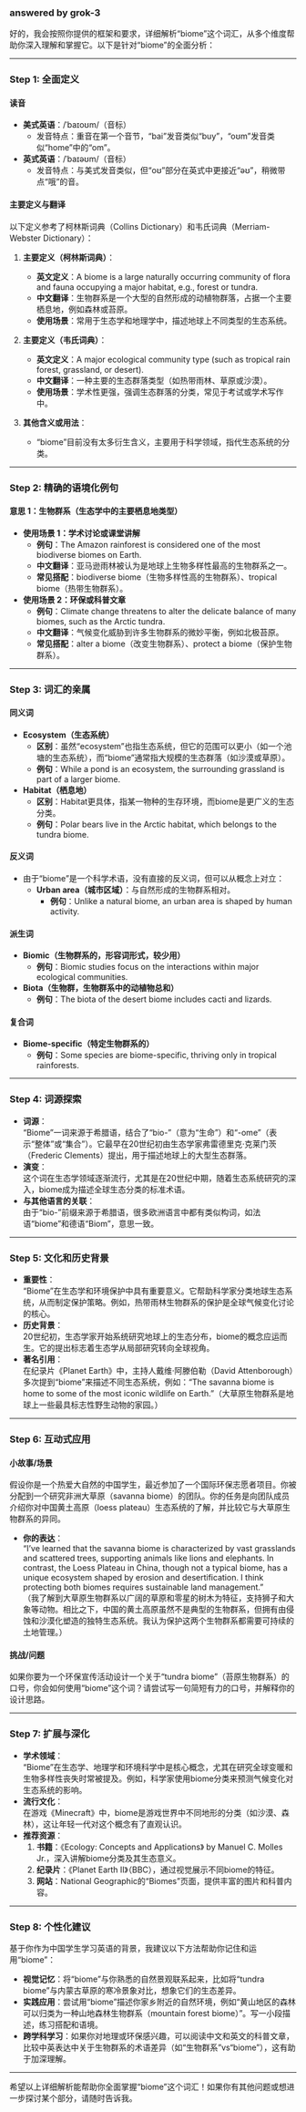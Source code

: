 ### answered by grok-3
好的，我会按照你提供的框架和要求，详细解析“biome”这个词汇，从多个维度帮助你深入理解和掌握它。以下是针对“biome”的全面分析：

---

### **Step 1: 全面定义**

#### **读音**
- **美式英语**：/ˈbaɪoʊm/（音标）
  - 发音特点：重音在第一个音节，“bai”发音类似“buy”，“oʊm”发音类似“home”中的“om”。
- **英式英语**：/ˈbaɪəʊm/（音标）
  - 发音特点：与美式发音类似，但“oʊ”部分在英式中更接近“əʊ”，稍微带点“哦”的音。

#### **主要定义与翻译**
以下定义参考了柯林斯词典（Collins Dictionary）和韦氏词典（Merriam-Webster Dictionary）：

1. **主要定义（柯林斯词典）**：
   - **英文定义**：A biome is a large naturally occurring community of flora and fauna occupying a major habitat, e.g., forest or tundra.
   - **中文翻译**：生物群系是一个大型的自然形成的动植物群落，占据一个主要栖息地，例如森林或苔原。
   - **使用场景**：常用于生态学和地理学中，描述地球上不同类型的生态系统。

2. **主要定义（韦氏词典）**：
   - **英文定义**：A major ecological community type (such as tropical rain forest, grassland, or desert).
   - **中文翻译**：一种主要的生态群落类型（如热带雨林、草原或沙漠）。
   - **使用场景**：学术性更强，强调生态群落的分类，常见于考试或学术写作中。

3. **其他含义或用法**：
   - “biome”目前没有太多衍生含义，主要用于科学领域，指代生态系统的分类。

---

### **Step 2: 精确的语境化例句**

#### **意思 1：生物群系（生态学中的主要栖息地类型）**
- **使用场景 1：学术讨论或课堂讲解**
  - **例句**：The Amazon rainforest is considered one of the most biodiverse biomes on Earth.
  - **中文翻译**：亚马逊雨林被认为是地球上生物多样性最高的生物群系之一。
  - **常见搭配**：biodiverse biome（生物多样性高的生物群系）、tropical biome（热带生物群系）。
- **使用场景 2：环保或科普文章**
  - **例句**：Climate change threatens to alter the delicate balance of many biomes, such as the Arctic tundra.
  - **中文翻译**：气候变化威胁到许多生物群系的微妙平衡，例如北极苔原。
  - **常见搭配**：alter a biome（改变生物群系）、protect a biome（保护生物群系）。

---

### **Step 3: 词汇的亲属**

#### **同义词**
- **Ecosystem（生态系统）**
  - **区别**：虽然“ecosystem”也指生态系统，但它的范围可以更小（如一个池塘的生态系统），而“biome”通常指大规模的生态群落（如沙漠或草原）。
  - **例句**：While a pond is an ecosystem, the surrounding grassland is part of a larger biome.
- **Habitat（栖息地）**
  - **区别**：Habitat更具体，指某一物种的生存环境，而biome是更广义的生态分类。
  - **例句**：Polar bears live in the Arctic habitat, which belongs to the tundra biome.

#### **反义词**
- 由于“biome”是一个科学术语，没有直接的反义词，但可以从概念上对立：
  - **Urban area（城市区域）**：与自然形成的生物群系相对。
    - **例句**：Unlike a natural biome, an urban area is shaped by human activity.

#### **派生词**
- **Biomic（生物群系的，形容词形式，较少用）**
  - **例句**：Biomic studies focus on the interactions within major ecological communities.
- **Biota（生物群，生物群系中的动植物总和）**
  - **例句**：The biota of the desert biome includes cacti and lizards.

#### **复合词**
- **Biome-specific（特定生物群系的）**
  - **例句**：Some species are biome-specific, thriving only in tropical rainforests.

---

### **Step 4: 词源探索**

- **词源**：  
  “Biome”一词来源于希腊语，结合了“bio-”（意为“生命”）和“-ome”（表示“整体”或“集合”）。它最早在20世纪初由生态学家弗雷德里克·克莱门茨（Frederic Clements）提出，用于描述地球上的大型生态群落。
- **演变**：  
  这个词在生态学领域逐渐流行，尤其是在20世纪中期，随着生态系统研究的深入，biome成为描述全球生态分类的标准术语。
- **与其他语言的关联**：  
  由于“bio-”前缀来源于希腊语，很多欧洲语言中都有类似构词，如法语“biome”和德语“Biom”，意思一致。

---

### **Step 5: 文化和历史背景**

- **重要性**：  
  “Biome”在生态学和环境保护中具有重要意义。它帮助科学家分类地球生态系统，从而制定保护策略。例如，热带雨林生物群系的保护是全球气候变化讨论的核心。
- **历史背景**：  
  20世纪初，生态学家开始系统研究地球上的生态分布，biome的概念应运而生。它的提出标志着生态学从局部研究转向全球视角。
- **著名引用**：  
  在纪录片《Planet Earth》中，主持人戴维·阿滕伯勒（David Attenborough）多次提到“biome”来描述不同生态系统，例如：“The savanna biome is home to some of the most iconic wildlife on Earth.”（大草原生物群系是地球上一些最具标志性野生动物的家园。）

---

### **Step 6: 互动式应用**

#### **小故事/场景**  
假设你是一个热爱大自然的中国学生，最近参加了一个国际环保志愿者项目。你被分配到一个研究非洲大草原（savanna biome）的团队。你的任务是向团队成员介绍你对中国黄土高原（loess plateau）生态系统的了解，并比较它与大草原生物群系的异同。  
- **你的表达**：  
  “I’ve learned that the savanna biome is characterized by vast grasslands and scattered trees, supporting animals like lions and elephants. In contrast, the Loess Plateau in China, though not a typical biome, has a unique ecosystem shaped by erosion and desertification. I think protecting both biomes requires sustainable land management.”  
  （我了解到大草原生物群系以广阔的草原和零星的树木为特征，支持狮子和大象等动物。相比之下，中国的黄土高原虽然不是典型的生物群系，但拥有由侵蚀和沙漠化塑造的独特生态系统。我认为保护这两个生物群系都需要可持续的土地管理。）

#### **挑战/问题**  
如果你要为一个环保宣传活动设计一个关于“tundra biome”（苔原生物群系）的口号，你会如何使用“biome”这个词？请尝试写一句简短有力的口号，并解释你的设计思路。

---

### **Step 7: 扩展与深化**

- **学术领域**：  
  “Biome”在生态学、地理学和环境科学中是核心概念，尤其在研究全球变暖和生物多样性丧失时常被提及。例如，科学家使用biome分类来预测气候变化对生态系统的影响。
- **流行文化**：  
  在游戏《Minecraft》中，biome是游戏世界中不同地形的分类（如沙漠、森林），这让年轻一代对这个概念有了直观认识。
- **推荐资源**：  
  1. **书籍**：《Ecology: Concepts and Applications》 by Manuel C. Molles Jr.，深入讲解biome分类及其生态意义。
  2. **纪录片**：《Planet Earth II》（BBC），通过视觉展示不同biome的特征。
  3. **网站**：National Geographic的“Biomes”页面，提供丰富的图片和科普内容。

---

### **Step 8: 个性化建议**

基于你作为中国学生学习英语的背景，我建议以下方法帮助你记住和运用“biome”：
- **视觉记忆**：将“biome”与你熟悉的自然景观联系起来，比如将“tundra biome”与内蒙古草原的寒冷景象对比，想象它们的生态差异。
- **实践应用**：尝试用“biome”描述你家乡附近的自然环境，例如“黄山地区的森林可以归类为一种山地森林生物群系（mountain forest biome）”。写一小段描述，练习搭配和语境。
- **跨学科学习**：如果你对地理或环保感兴趣，可以阅读中文和英文的科普文章，比较中英表达中关于生物群系的术语差异（如“生物群系”vs“biome”），这有助于加深理解。

---

希望以上详细解析能帮助你全面掌握“biome”这个词汇！如果你有其他问题或想进一步探讨某个部分，请随时告诉我。